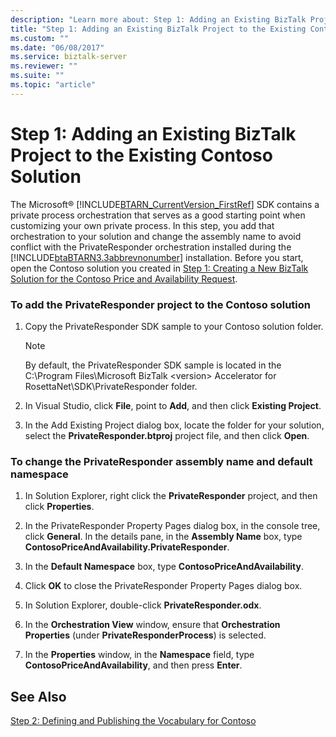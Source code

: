 ```yaml
---
description: "Learn more about: Step 1: Adding an Existing BizTalk Project to the Existing Contoso Solution"
title: "Step 1: Adding an Existing BizTalk Project to the Existing Contoso Solution"
ms.custom: ""
ms.date: "06/08/2017"
ms.service: biztalk-server
ms.reviewer: ""
ms.suite: ""
ms.topic: "article"
---
```

# Step 1: Adding an Existing BizTalk Project to the Existing Contoso Solution
The Microsoft® [!INCLUDE[BTARN_CurrentVersion_FirstRef](../../includes/btarn-currentversion-firstref-md.md)] SDK contains a private process orchestration that serves as a good starting point when customizing your own private process. In this step, you add that orchestration to your solution and change the assembly name to avoid conflict with the PrivateResponder orchestration installed during the [!INCLUDE[btaBTARN3.3abbrevnonumber](../../includes/btabtarn3-3abbrevnonumber-md.md)] installation. Before you start, open the Contoso solution you created in [Step 1: Creating a New BizTalk Solution for the Contoso Price and Availability Request](../../adapters-and-accelerators/accelerator-rosettanet/step-1-create-new-biztalk-solution-for-contoso-price-and-availability-request.md).  
  
### To add the PrivateResponder project to the Contoso solution  
  
1.  Copy the PrivateResponder SDK sample to your Contoso solution folder.  
  
    > [!NOTE]
    >  By default, the PrivateResponder SDK sample is located in the C:\Program Files\Microsoft BizTalk \<version\> Accelerator for RosettaNet\SDK\PrivateResponder folder.  
  
2.  In Visual Studio, click **File**, point to **Add**, and then click **Existing Project**.  
  
3.  In the Add Existing Project dialog box, locate the folder for your solution, select the **PrivateResponder.btproj** project file, and then click **Open**.  
  
### To change the PrivateResponder assembly name and default namespace  
  
1.  In Solution Explorer, right click the **PrivateResponder** project, and then click **Properties**.  
  
2.  In the PrivateResponder Property Pages dialog box, in the console tree, click **General**. In the details pane, in the **Assembly Name** box, type **ContosoPriceAndAvailability.PrivateResponder**.  
  
3.  In the **Default Namespace** box, type **ContosoPriceAndAvailability**.  
  
4.  Click **OK** to close the PrivateResponder Property Pages dialog box.  
  
5.  In Solution Explorer, double-click **PrivateResponder.odx**.  
  
6.  In the **Orchestration View** window, ensure that **Orchestration Properties** (under **PrivateResponderProcess**) is selected.  
  
7.  In the **Properties** window, in the **Namespace** field, type **ContosoPriceAndAvailability**, and then press **Enter**.  
  
## See Also  
 [Step 2: Defining and Publishing the Vocabulary for Contoso](../../adapters-and-accelerators/accelerator-rosettanet/step-2-defining-and-publishing-the-vocabulary-for-contoso.md)
